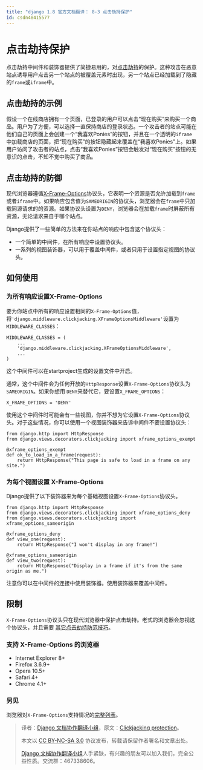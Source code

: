 ```yaml
---
title: "django 1.8 官方文档翻译： 8-3 点击劫持保护"
id: csdn48415577
---
```


# 点击劫持保护

点击劫持中间件和装饰器提供了简捷易用的，对[点击劫持](http://en.wikipedia.org/wiki/Clickjacking)的保护。这种攻击在恶意站点诱导用户点击另一个站点的被覆盖元素时出现，另一个站点已经加载到了隐藏的`frame`或`iframe`中。

## 点击劫持的示例

假设一个在线商店拥有一个页面，已登录的用户可以点击“现在购买”来购买一个商品。用户为了方便，可以选择一直保持商店的登录状态。一个攻击者的站点可能在他们自己的页面上会创建一个“我喜欢Ponies”的按钮，并且在一个透明的`iframe`中加载商店的页面，把“现在购买”的按钮隐藏起来覆盖在“我喜欢Ponies”上。如果用户访问了攻击者的站点，点击“我喜欢Ponies”按钮会触发对“现在购买”按钮的无意识的点击，不知不觉中购买了商品。

## 点击劫持的防御

现代浏览器遵循[X-Frame-Options](https://developer.mozilla.org/en/The_X-FRAME-OPTIONS_response_header)协议头，它表明一个资源是否允许加载到`frame`或者`iframe`中。如果响应包含值为`SAMEORIGIN`的协议头，浏览器会在`frame`中只加载同源请求的的资源。如果协议头设置为`DENY`，浏览器会在加载`frame`时屏蔽所有资源，无论请求来自于哪个站点。

Django提供了一些简单的方法来在你站点的响应中包含这个协议头：

*   一个简单的中间件，在所有响应中设置协议头。
*   一系列的视图装饰器，可以用于覆盖中间件，或者只用于设置指定视图的协议头。

## 如何使用

### 为所有响应设置X-Frame-Options

要为你站点中所有的响应设置相同的`X-Frame-Options`值，将`'django.middleware.clickjacking.XFrameOptionsMiddleware'`设置为 `MIDDLEWARE_CLASSES`：

```
MIDDLEWARE_CLASSES = (
    ...
    'django.middleware.clickjacking.XFrameOptionsMiddleware',
    ...
)
```

这个中间件可以在startproject生成的设置文件中开启。

通常，这个中间件会为任何开放的`HttpResponse`设置`X-Frame-Options`协议头为`SAMEORIGIN`。如果你想用 `DENY`来替代它，要设置`X_FRAME_OPTIONS`：

```
X_FRAME_OPTIONS = 'DENY'
```

使用这个中间件时可能会有一些视图，你并不想为它设置`X-Frame-Options`协议头。对于这些情况，你可以使用一个视图装饰器来告诉中间件不要设置协议头：

```
from django.http import HttpResponse
from django.views.decorators.clickjacking import xframe_options_exempt

@xframe_options_exempt
def ok_to_load_in_a_frame(request):
    return HttpResponse("This page is safe to load in a frame on any site.")
```

### 为每个视图设置 X-Frame-Options

Django提供了以下装饰器来为每个基础视图设置`X-Frame-Options`协议头。

```
from django.http import HttpResponse
from django.views.decorators.clickjacking import xframe_options_deny
from django.views.decorators.clickjacking import xframe_options_sameorigin

@xframe_options_deny
def view_one(request):
    return HttpResponse("I won't display in any frame!")

@xframe_options_sameorigin
def view_two(request):
    return HttpResponse("Display in a frame if it's from the same origin as me.")
```

注意你可以在中间件的连接中使用装饰器。使用装饰器来覆盖中间件。

## 限制

`X-Frame-Options`协议头只在现代浏览器中保护点击劫持。老式的浏览器会忽视这个协议头，并且需要 [其它点击劫持防范技巧](http://en.wikipedia.org/wiki/Clickjacking#Prevention)。

### 支持 X-Frame-Options 的浏览器

*   Internet Explorer 8+
*   Firefox 3.6.9+
*   Opera 10.5+
*   Safari 4+
*   Chrome 4.1+

### 另见

浏览器对`X-Frame-Options`支持情况的[完整列表](https://developer.mozilla.org/en/The_X-FRAME-OPTIONS_response_header#Browser_compatibility)。

> 译者：[Django 文档协作翻译小组](http://python.usyiyi.cn/django/index.html)，原文：[Clickjacking protection](https://docs.djangoproject.com/en/1.8/ref/clickjacking/)。
> 
> 本文以 [CC BY-NC-SA 3.0](http://creativecommons.org/licenses/by-nc-sa/3.0/cn/) 协议发布，转载请保留作者署名和文章出处。
> 
> [Django 文档协作翻译小组](http://python.usyiyi.cn/django/index.html)人手紧缺，有兴趣的朋友可以加入我们，完全公益性质。交流群：467338606。